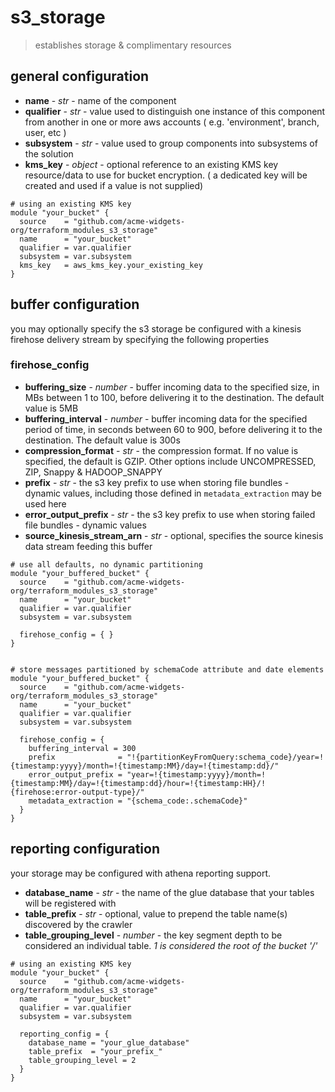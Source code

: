 # s3_storage

> establishes storage & complimentary resources

## general configuration

- **name** - _str_ - name of the component
- **qualifier** - _str_ - value used to distinguish one instance of this component from another in one or more aws accounts ( e.g. 'environment', branch, user, etc )
- **subsystem** - _str_ - value used to group components into subsystems of the solution
- **kms_key** - _object_ - optional reference to an existing KMS key resource/data to use for bucket encryption. ( a dedicated key will be created and used if a value is not supplied)

```hcl
# using an existing KMS key
module "your_bucket" {
  source    = "github.com/acme-widgets-org/terraform_modules_s3_storage"
  name      = "your_bucket"
  qualifier = var.qualifier
  subsystem = var.subsystem
  kms_key   = aws_kms_key.your_existing_key
}
```

## buffer configuration

you may optionally specify the s3 storage be configured with a kinesis firehose delivery stream by specifying the following properties

### firehose_config

- **buffering_size** - _number_ - buffer incoming data to the specified size, in MBs between 1 to 100, before delivering it to the destination. The default value is 5MB
- **buffering_interval** - _number_ - buffer incoming data for the specified period of time, in seconds between 60 to 900, before delivering it to the destination. The default value is 300s
- **compression_format** - _str_ - the compression format. If no value is specified, the default is GZIP. Other options include UNCOMPRESSED, ZIP, Snappy & HADOOP_SNAPPY
- **prefix** - _str_ - the s3 key prefix to use when storing file bundles - dynamic values, including those defined in `metadata_extraction` may be used here
- **error_output_prefix** - _str_ - the s3 key prefix to use when storing failed file bundles - dynamic values
- **source_kinesis_stream_arn** - _str_ - optional, specifies the source kinesis data stream feeding this buffer

```hcl
# use all defaults, no dynamic partitioning
module "your_buffered_bucket" {
  source    = "github.com/acme-widgets-org/terraform_modules_s3_storage"
  name      = "your_bucket"
  qualifier = var.qualifier
  subsystem = var.subsystem

  firehose_config = { }
}


# store messages partitioned by schemaCode attribute and date elements
module "your_buffered_bucket" {
  source    = "github.com/acme-widgets-org/terraform_modules_s3_storage"
  name      = "your_bucket"
  qualifier = var.qualifier
  subsystem = var.subsystem

  firehose_config = {
    buffering_interval = 300
    prefix              = "!{partitionKeyFromQuery:schema_code}/year=!{timestamp:yyyy}/month=!{timestamp:MM}/day=!{timestamp:dd}/"
    error_output_prefix = "year=!{timestamp:yyyy}/month=!{timestamp:MM}/day=!{timestamp:dd}/hour=!{timestamp:HH}/!{firehose:error-output-type}/"
    metadata_extraction = "{schema_code:.schemaCode}"
  }
}

```

## reporting configuration

your storage may be configured with athena reporting support.

- **database_name** - _str_ - the name of the glue database that your tables will be registered with
- **table_prefix** - _str_ - optional, value to prepend the table name(s) discovered by the crawler
- **table_grouping_level** - _number_ - the key segment depth to be considered an individual table. _1 is considered the root of the bucket '/'_

```hcl
# using an existing KMS key
module "your_bucket" {
  source    = "github.com/acme-widgets-org/terraform_modules_s3_storage"
  name      = "your_bucket"
  qualifier = var.qualifier
  subsystem = var.subsystem

  reporting_config = {
    database_name = "your_glue_database"
    table_prefix  = "your_prefix_"
    table_grouping_level = 2
  }
}
```
